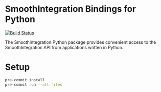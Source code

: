 # SmoothIntegration Bindings for Python

[![Build Status](https://github.com/SmoothIntegration/sdk-node/actions/workflows/check.yml/badge.svg?branch=master)](https://github.com/SmoothIntegration/sdk-node/actions?query=branch%3Amaster)

The SmoothIntegration Python package provides convenient access to the SmoothIntegration API from
applications written in Python.

# Setup
```sh
pre-commit install
pre-commit run --all-files
```
